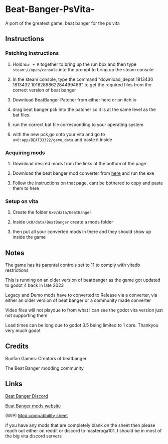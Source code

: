 # Beat-Banger-PsVita-
A port of the greatest game, beat banger for the ps vita


## Instructions 


### Patching Instructions

1. Hold `Win + R` together to bring up the run box and then type `steam://open/console` into the prompt to bring up the steam console

2. In the steam console, type the command "download_depot 1813430 1813432 1018289862284499489" to get the required files from the correct version of beat banger

3. Download BeatBanger Patcher from either here or on itch.io

4. drag beat banger pck into the patcher so it is at the same level as the bat files.

5. run the correct bat file corresponding to your operating system

6. with the new pck,go onto your vita and go to `ux0:app/BEAT33322/game_data` and paste it inside


### Acquiring mods

1. Download desired mods from the links at the bottom of the page

2. Download the beat banger mod converter from [here](https://github.com/masteroga101/Beat-Banger-Vita-mod-converter) and run the exe

3. Follow the instructions on that page, cant be bothered to copy and paste them to here 


### Setup on vita

1. Create the folder  `Ux0/data/BeatBanger`

2. Inside `Ux0/data/BeatBanger` create a mods folder

3. then put all your converted mods in there and they should show up inside the game




## Notes

The game has its parental controls set to 11 to comply with vitadb restrictions 

This is running on an older version of beatbanger as the game got updated to godot 4 back in late 2023

Legacy and Demo mods have to converted to Release via a converter, via either an older version of beat banger or a community made converter 

Video files will not playdue to from what i can see the godot vita version just not supporting them

Load times can be long due to godot 3.5 being limited to 1 core. Thankyou very much godot


## Credits
Bunfan Games: Creators of beatbanger

The Beat Banger modding community 

## Links

[Beat Banger Discord](https://discord.gg/beatbanger)

[Beat Banger mods website](https://mods.beatbanger.com/)

(WIP) [Mod compatibility sheet](https://docs.google.com/spreadsheets/d/1CTd_hSYfUu6HME95VpTPoaIcraqyYKCRfINEARivMIE/edit?usp=drivesdk)

if you have any mods that are completely blank on the sheet then please reach out either on reddit or discord to masteroga101, I should be in most of the big vita discord servers



